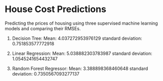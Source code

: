 # House Cost Predictions
Predicting the prices of housing using three supervised machine learning models and comparing their RMSEs.
1. Decision Tree:
    Mean: 4.037272953976129
    standard deviation:  0.751853577772918

2. Linear Regression:
    Mean: 5.038882303783987
    standard deviation:  1.0545241654432747

3. Random Forest Regressor:
    Mean: 3.388898368460648
    standard deviation:  0.7350567093277137
